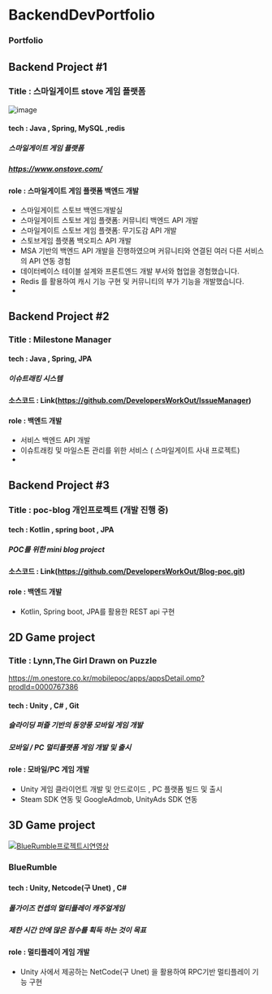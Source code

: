 # BackendDevPortfolio

### Portfolio 

## Backend Project #1
### Title : 스마일게이트 stove 게임 플랫폼 
![image](https://github.com/DevelopersWorkOut/portfolio/assets/154348908/76a82e7e-45ed-4939-bdc9-9b307b5bcb4e)

#### tech : Java , Spring, MySQL ,redis
##### 스마일게이트 게임 플랫폼
##### https://www.onstove.com/
#### role : 스마일게이트 게임 플랫폼 백엔드 개발 
- 스마일게이트 스토브 백엔드개발실 
- 스마일게이트 스토브 게임 플랫폼: 커뮤니티 백엔드 API 개발
- 스마일게이트 스토브 게임 플랫폼: 무기도감 API 개발 
- 스토브게임 플랫폼 백오피스 API 개발
- MSA 기반의 백엔드 API 개발을 진행하였으며 커뮤니티와 연결된 여러 다른 서비스의 API 연동 경험
- 데이터베이스 테이블 설계와 프론트엔드 개발 부서와 협업을 경험했습니다.
- Redis 를 활용하여 캐시 기능 구현 및 커뮤니티의 부가 기능을 개발했습니다.
- 
## Backend Project #2
###  Title : Milestone Manager 
#### tech : Java , Spring, JPA
##### 이슈트래킹 시스템 
#### 소스코드 : Link(https://github.com/DevelopersWorkOut/IssueManager)
#### role : 백엔드 개발
- 서비스 백엔드 API 개발 
- 이슈트래킹 및 마일스톤 관리를 위한 서비스 ( 스마일게이트 사내 프로젝트)
- 
## Backend Project #3
###  Title : poc-blog  개인프로젝트 (개발 진행 중) 
#### tech : Kotlin , spring boot , JPA 
##### POC를 위한 mini blog project  
#### 소스코드 : Link(https://github.com/DevelopersWorkOut/Blog-poc.git)
#### role : 백엔드 개발
- Kotlin, Spring boot, JPA를 활용한 REST api 구현



## 2D Game project
### Title : Lynn,The Girl Drawn on Puzzle 
https://m.onestore.co.kr/mobilepoc/apps/appsDetail.omp?prodId=0000767386
#### tech : Unity , C# , Git 
##### 슬라이딩 퍼즐 기반의 동양풍 모바일 게임 개발
##### 모바일 / PC 멀티플랫폼 게임 개발 및 출시 
#### role : 모바일/PC 게임 개발
- Unity 게임 클라이언트 개발 및 안드로이드 , PC 플랫폼  빌드 및 출시
- Steam SDK 연동 및 GoogleAdmob, UnityAds SDK 연동 
  
## 3D Game project
[![BlueRumble프로젝트시연영상]( https://img.youtube.com/vi/XCUrM4KZURY/0.jpg)](https://www.youtube.com/watch?v=XCUrM4KZURY)
###  BlueRumble  
#### tech : Unity, Netcode(구 Unet) , C# 
##### 폴가이즈 컨셉의 멀티플레이 캐주얼게임 
##### 제한 시간 안에 많은 점수를 획득 하는 것이 목표
#### role : 멀티플레이 게임 개발
- Unity 사에서 제공하는 NetCode(구 Unet) 을  활용하여 RPC기반 멀티플레이 기능 구현
